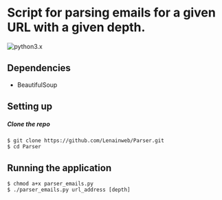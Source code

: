 # Script for parsing emails for a given URL with a given depth.
![python3.x](https://img.shields.io/badge/python-3.x-brightgreen.svg) 

## Dependencies
* BeautifulSoup

## Setting up

##### Clone the repo

```
$ git clone https://github.com/Lenainweb/Parser.git
$ cd Parser
```

## Running the application

```
$ chmod a+x parser_emails.py
$ ./parser_emails.py url_address [depth]
```

